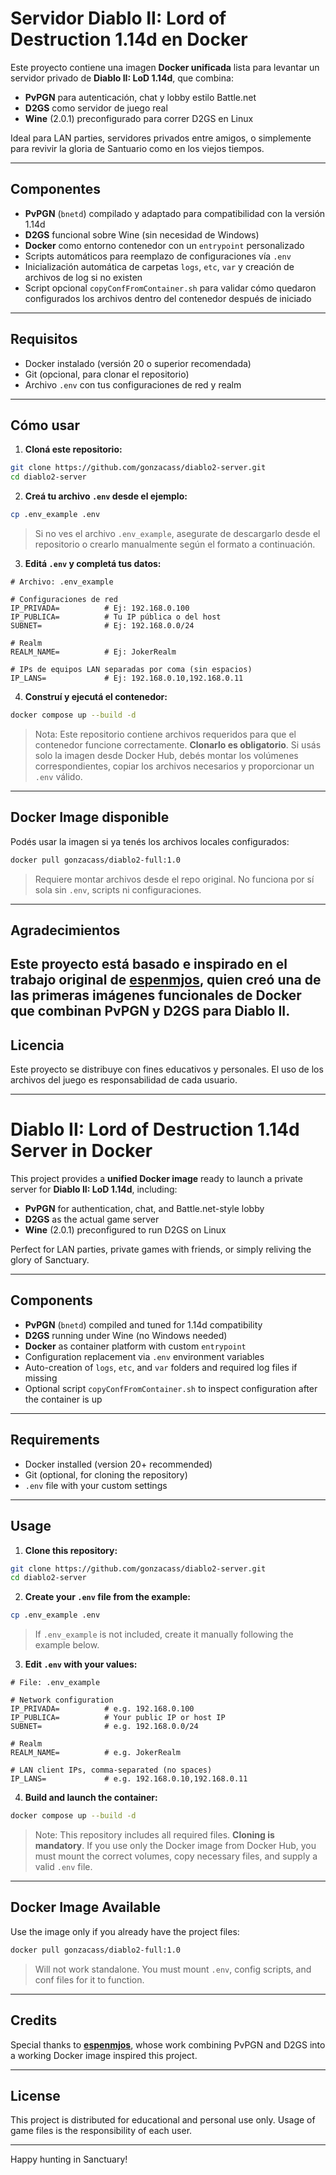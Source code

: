 # Servidor Diablo II: Lord of Destruction 1.14d en Docker

Este proyecto contiene una imagen **Docker unificada** lista para levantar un servidor privado de **Diablo II: LoD 1.14d**, que combina:

- **PvPGN** para autenticación, chat y lobby estilo Battle.net
- **D2GS** como servidor de juego real
- **Wine** (2.0.1) preconfigurado para correr D2GS en Linux

Ideal para LAN parties, servidores privados entre amigos, o simplemente para revivir la gloria de Santuario como en los viejos tiempos.

---

## Componentes

- **PvPGN** (`bnetd`) compilado y adaptado para compatibilidad con la versión 1.14d
- **D2GS** funcional sobre Wine (sin necesidad de Windows)
- **Docker** como entorno contenedor con un `entrypoint` personalizado
- Scripts automáticos para reemplazo de configuraciones vía `.env`
- Inicialización automática de carpetas `logs`, `etc`, `var` y creación de archivos de log si no existen
- Script opcional `copyConfFromContainer.sh` para validar cómo quedaron configurados los archivos dentro del contenedor después de iniciado

---

## Requisitos

- Docker instalado (versión 20 o superior recomendada)
- Git (opcional, para clonar el repositorio)
- Archivo `.env` con tus configuraciones de red y realm

---

## Cómo usar

1. **Cloná este repositorio:**

```bash
git clone https://github.com/gonzacass/diablo2-server.git
cd diablo2-server
```

2. **Creá tu archivo `.env` desde el ejemplo:**

```bash
cp .env_example .env
```

> Si no ves el archivo `.env_example`, asegurate de descargarlo desde el repositorio o crearlo manualmente según el formato a continuación.

3. **Editá `.env` y completá tus datos:**

```dotenv
# Archivo: .env_example

# Configuraciones de red
IP_PRIVADA=          # Ej: 192.168.0.100
IP_PUBLICA=          # Tu IP pública o del host
SUBNET=              # Ej: 192.168.0.0/24

# Realm
REALM_NAME=          # Ej: JokerRealm

# IPs de equipos LAN separadas por coma (sin espacios)
IP_LANS=             # Ej: 192.168.0.10,192.168.0.11
```

4. **Construí y ejecutá el contenedor:**

```bash
docker compose up --build -d
```

> Nota: Este repositorio contiene archivos requeridos para que el contenedor funcione correctamente. **Clonarlo es obligatorio**. Si usás solo la imagen desde Docker Hub, debés montar los volúmenes correspondientes, copiar los archivos necesarios y proporcionar un `.env` válido.

---

## Docker Image disponible

Podés usar la imagen si ya tenés los archivos locales configurados:

```bash
docker pull gonzacass/diablo2-full:1.0
```

> Requiere montar archivos desde el repo original. No funciona por sí sola sin `.env`, scripts ni configuraciones.

---

## Agradecimientos

Este proyecto está basado e inspirado en el trabajo original de [**espenmjos**](https://github.com/espenmjos), quien creó una de las primeras imágenes funcionales de Docker que combinan PvPGN y D2GS para Diablo II.
---

## Licencia

Este proyecto se distribuye con fines educativos y personales. El uso de los archivos del juego es responsabilidad de cada usuario.

---

# Diablo II: Lord of Destruction 1.14d Server in Docker

This project provides a **unified Docker image** ready to launch a private server for **Diablo II: LoD 1.14d**, including:

- **PvPGN** for authentication, chat, and Battle.net-style lobby
- **D2GS** as the actual game server
- **Wine** (2.0.1) preconfigured to run D2GS on Linux

Perfect for LAN parties, private games with friends, or simply reliving the glory of Sanctuary.

---

## Components

- **PvPGN** (`bnetd`) compiled and tuned for 1.14d compatibility
- **D2GS** running under Wine (no Windows needed)
- **Docker** as container platform with custom `entrypoint`
- Configuration replacement via `.env` environment variables
- Auto-creation of `logs`, `etc`, and `var` folders and required log files if missing
- Optional script `copyConfFromContainer.sh` to inspect configuration after the container is up

---

## Requirements

- Docker installed (version 20+ recommended)
- Git (optional, for cloning the repository)
- `.env` file with your custom settings

---

## Usage

1. **Clone this repository:**

```bash
git clone https://github.com/gonzacass/diablo2-server.git
cd diablo2-server
```

2. **Create your `.env` file from the example:**

```bash
cp .env_example .env
```

> If `.env_example` is not included, create it manually following the example below.

3. **Edit `.env` with your values:**

```dotenv
# File: .env_example

# Network configuration
IP_PRIVADA=          # e.g. 192.168.0.100
IP_PUBLICA=          # Your public IP or host IP
SUBNET=              # e.g. 192.168.0.0/24

# Realm
REALM_NAME=          # e.g. JokerRealm

# LAN client IPs, comma-separated (no spaces)
IP_LANS=             # e.g. 192.168.0.10,192.168.0.11
```

4. **Build and launch the container:**

```bash
docker compose up --build -d
```

> Note: This repository includes all required files. **Cloning is mandatory**. If you use only the Docker image from Docker Hub, you must mount the correct volumes, copy necessary files, and supply a valid `.env` file.

---

## Docker Image Available

Use the image only if you already have the project files:

```bash
docker pull gonzacass/diablo2-full:1.0
```

> Will not work standalone. You must mount `.env`, config scripts, and conf files for it to function.

---

## Credits

Special thanks to [**espenmjos**](https://github.com/espenmjos), whose work combining PvPGN and D2GS into a working Docker image inspired this project.

---

## License

This project is distributed for educational and personal use only. Usage of game files is the responsibility of each user.

---

Happy hunting in Sanctuary!

